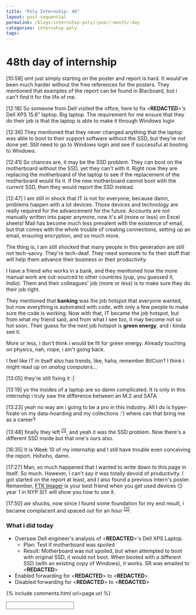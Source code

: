 ```yaml
---
title: "Poly Internship: 48"
layout: post-sequential
permalink: /blogs/internship-poly/:year/:month/:day
categories: internship-poly
tags: 
---
```

# 48th day of internship

<span class="timestamp">[10:58]</span> omt just simply starting on the poster and report is hard. It would've been much harder without the free references for the posters. They mentioned that examples of the report can be found in Blacboard, but i can't find it for the life of me.

<span class="timestamp">[12:18]</span> So someone from Dell visited the office, here to fix <span class='disable-selection' ondblclick="this.innerHTML='Ika'">&lt;<b>REDACTED</b>&gt;</span>'s Dell XPS 15.6" laptop. Big laptop. The requirement for me ensure that they do their job is that the laptop is able to make it through Windows login

<span class="timestamp">[12:36]</span> They mentioned that they never changed anything that the laptop was able to boot to their support software without the SSD, but they're not done yet. Still need to go to Windows login and see if successful at booting to Windows. 

<span class="timestamp">[12:41]</span> So chances are, it may be the SSD problem. They can boot on the motherboard without the SSD, yet they can't with it. Right now they are replacing the motherboard of the laptop to see if the replacement of the motherboard would fix it. If the new motherboard cannot boot with the current SSD, then they would report the SSD instead.

<span class="timestamp">[12:47]</span> I am still in shock that IT is not for everyone, because damn, problems happen with a lot devices. Those devices and technology are really required for the advancement for the future. Accounts are not manually written into paper anymore, now it's all (more or less) on Excel sheets! Mail has become much less prevalent with the existence of email, but that comes with the whole trouble of creating connections, setting up an email, ensuring encryption, and so much more.

The thing is, I am still shocked that many people in this generation are still not tech-savvy. They're tech-deaf. They need someone to fix their stuff that will help them advance their business or their productivity. 

I have a friend who works in a bank, and they mentioned how the more manual work are out-sourced to other countries (yup, you guessed it, _India_). Them and their colleagues' job (more or less) is to make sure they do their job right. 

They mentioned that **banking** was the job hotspot that everyone wanted, but now everything is automated with code, with only a few people to make sure the code is working. Now with that, IT became the job hotspot, but from what my friend said, and from what I see too, it may become not so hot soon. Their guess for the next job hotspot is **green energy**, and i kinda see it.

More or less, i don't think i would be fit for green energy. Already touching on physics, nah, nope, i ain't going back. 

I feel like IT in itself also has trends, like, haha, remember BitCoin? I think i might read up on _analog computers..._ 

<span class="timestamp">[13:05]</span> they're still fixing it &#58;&#124;

<span class="timestamp">[13:19]</span> yo the insides of a laptop are so damn complicated. It is only in this internship i truly saw the difference between an M.2 and SATA.

<span class="timestamp">[13:23]</span> yeah no way am i going to be a pro in this industry. All I do is hyper-fixate on my data-hoarding and my collections :') where can that bring me as a career?

<span class="timestamp">[13:48]</span> finally they left <sup><a href="#1">[1]</a></sup>, and yeah it was the SSD problem. Now there's a different SSD inside but that one's ours also. 

<span class="timestamp">[16:35]</span> It is Week 10 of my internship and I still have trouble even conceiving the report. Hohoho, damn.

<span class="timestamp">[17:27]</span> Man, so much happened that I wanted to write down to this page in itself. So much. However, I can't say it was totally devoid of productivity. I got started on the report at least, and I also found a previous intern's poster. Remember, <a href="https://accessdata.com/product-download/ftk-imager-version-4-5" target="_blank">FTK Imager</a> is your best friend when you get used devices 😏 year 1 in NYP SIT will show you how to use it.

<span class="timestamp">[17:50]</span> aw shucks, now since I found some foundation for my end result, i became complacent and spaced out for an hour <sup><a href="#2">[2]</a></sup>.

### What i did today
* Oversaw Dell engineer's analysis of <span class='disable-selection' ondblclick="this.innerHTML='Ika'">&lt;<b>REDACTED</b>&gt;</span>'s Dell XPS Laptop.
    * Plan: Test if motherboard was spoiled
    * Result: Motherboard was not spoiled, but when attempted to boot with original SSD, it would not boot. When booted with a different SSD (with an existing copy of Windows), it works. SR was emailed to <span class='disable-selection' ondblclick="this.innerHTML='support@infospace.com.sg'">&lt;<b>REDACTED</b>&gt;</span>
* Enabled forwarding for <span class='disable-selection' ondblclick="this.innerHTML='henry.tan@flexisystems.com.sg'">&lt;<b>REDACTED</b>&gt;</span> to <span class='disable-selection' ondblclick="this.innerHTML='sales@flexisystems.com.sg'">&lt;<b>REDACTED</b>&gt;</span>
* Disabled forwarding for <span class='disable-selection' ondblclick="this.innerHTML='henry.tan@flexisystems.com.sg'">&lt;<b>REDACTED</b>&gt;</span> to <span class='disable-selection' ondblclick="this.innerHTML='sales@flexisystems.com.sg'">&lt;<b>REDACTED</b>&gt;</span>


{% include comments.html url=page.url %}

<input id="password-input" type="password" class="text-secret" onkeyup="unlock()">

<span class="disable-selection" id="truth" style="display:none;">chocolate sauce<br><br><sup id="1">[1]</sup> finally, my social anxiety lowers. it always happen, whenever i meet at least one new person with no other support there to help me. even if it was someone i knew i would not meet again ever, my every action i must take note to make myself look normal, every sound that existed in the office become deafening, my soul becomes frozen. <br><br>_sigh_, whatever, this happens a lot. I can only look like kind & confident person, but that holds no merit to my tiny scared soul inside of me.<br><br><sup id="2">[2]</sup> aw shit. Gotta commit tmr to complete the report first. Thank you Swan, a previous <span class='disable-selection' ondblclick="this.innerHTML='Infospace'">&lt;<b>REDACTED</b>&gt;</span> intern</span>
